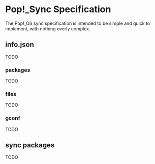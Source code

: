 # Pop!_Sync Specification

The Pop!_OS sync specification is intended to be simple and quick to implement, with nothing overly complex.

## info.json
TODO

### packages
TODO

### files
TODO

### gconf
TODO

## sync packages
TODO
